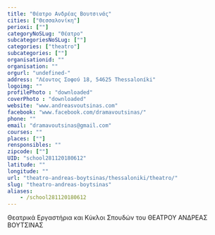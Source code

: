 ```yaml
---
title: "Θέατρο Ανδρέας Βουτσινάς"
cities: ["Θεσσαλονίκη"]
perioxi: [""]
categoryNoSLug: "Θέατρο"
subcategoriesNoSLug: [""]
categories: ["theatro"]
subcategories: [""]
organisationid: ""
organisation: ""
orgurl: "undefined-"
address: "Λέοντος Σοφού 18, 54625 Thessaloníki"
logoimg: ""
profilePhoto : "downloaded"
coverPhoto : "downloaded"
website: "www.andreasvoutsinas.com"
facebook: "www.facebook.com/dramavoutsinas/"
phone: ""
email: "dramavoutsinas@gmail.com"
courses: ""
places: [""]
rensponsibles: ""
zipcode: [""]
UID: "school281120180612"
latitude: ""
longitude: ""
url: "theatro-andreas-boytsinas/thessaloniki/theatro/"
slug: "theatro-andreas-boytsinas"
aliases:
    - /school281120180612
---
```



Θεατρικά Εργαστήρια και Κύκλοι Σπουδών του ΘΕΑΤΡΟΥ ΑΝΔΡΕΑΣ ΒΟΥΤΣΙΝΑΣ

